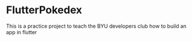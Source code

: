 # FlutterPokedex
This is a practice project to teach the BYU developers club how to build an app in flutter
